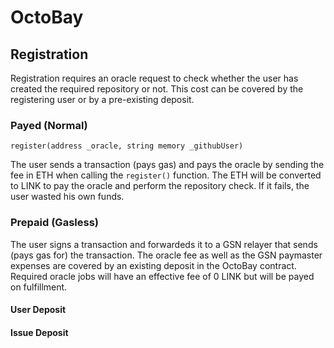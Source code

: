 # OctoBay

## Registration

Registration requires an oracle request to check whether the user has created the required repository or not.
This cost can be covered by the registering user or by a pre-existing deposit.

### Payed (Normal)

`register(address _oracle, string memory _githubUser)`

The user sends a transaction (pays gas) and pays the oracle by sending the fee in ETH when calling the `register()` function. The ETH will be converted to LINK to pay the oracle and perform the repository check. If it fails, the user wasted his own funds.

### Prepaid (Gasless)

The user signs a transaction and forwardeds it to a GSN relayer that sends (pays gas for) the transaction. The oracle fee as well as the GSN paymaster expenses are covered by an existing deposit in the OctoBay contract. Required oracle jobs will have an effective fee of 0 LINK but will be payed on fulfillment.

#### User Deposit

#### Issue Deposit
